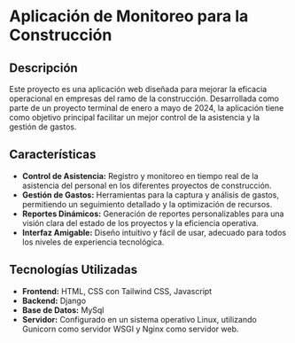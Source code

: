 # Aplicación de Monitoreo para la Construcción

## Descripción
Este proyecto es una aplicación web diseñada para mejorar la eficacia operacional en empresas del ramo de la construcción. Desarrollada como parte de un proyecto terminal de enero a mayo de 2024, la aplicación tiene como objetivo principal facilitar un mejor control de la asistencia y la gestión de gastos.

## Características
- **Control de Asistencia:** Registro y monitoreo en tiempo real de la asistencia del personal en los diferentes proyectos de construcción.
- **Gestión de Gastos:** Herramientas para la captura y análisis de gastos, permitiendo un seguimiento detallado y la optimización de recursos.
- **Reportes Dinámicos:** Generación de reportes personalizables para una visión clara del estado de los proyectos y la eficiencia operativa.
- **Interfaz Amigable:** Diseño intuitivo y fácil de usar, adecuado para todos los niveles de experiencia tecnológica.

## Tecnologías Utilizadas
- **Frontend:** HTML, CSS con Tailwind CSS, Javascript
- **Backend:** Django
- **Base de Datos:** MySql 
- **Servidor:** Configurado en un sistema operativo Linux, utilizando Gunicorn como servidor WSGI y Nginx como servidor web.
